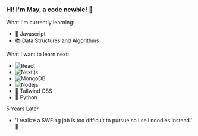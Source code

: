 ### Hi! I'm May, a code newbie! :wave:

What I'm currently learning:
- :vertical_traffic_light: Javascript
- :books: Data Structures and Algorithms

What I want to learn next:
-  <img
      alt="React"
      src="https://img.shields.io/badge/-React-45b8d8?style=flat-square&logo=react&logoColor=white"
    />
- <img
      alt="Next.js"
      src="https://img.shields.io/badge/-Nextjs-542C85?style=flat-square&logo=next.js&logoColor=white"
    />
- <img
        alt="MongoDB"
        src="https://img.shields.io/badge/-MongoDB-13aa52?style=flat-square&logo=mongodb&logoColor=white"
      />
- <img
      alt="Nodejs"
      src="https://img.shields.io/badge/-Nodejs-43853d?style=flat-square&logo=Node.js&logoColor=white"
    />
- :crystal_ball: Tailwind CSS
- :snake: Python

5 Years Later
- 'I realize a SWEing job is too difficult to pursue so I sell noodles instead.' 🍜
